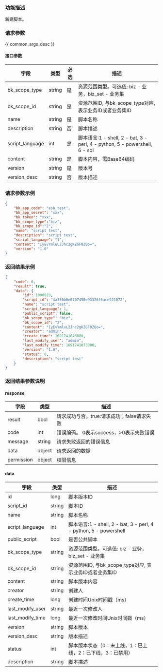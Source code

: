 ### 功能描述

新建脚本。

### 请求参数

{{ common_args_desc }}

#### 接口参数

| 字段            | 类型   | 必选 | 描述                                                         |
| --------------- | ------ | ---- | ------------------------------------------------------------ |
| bk_scope_type   | string | 是   | 资源范围类型。可选值: biz - 业务，biz_set - 业务集           |
| bk_scope_id     | string | 是   | 资源范围ID, 与bk_scope_type对应, 表示业务ID或者业务集ID      |
| name            | string | 是   | 脚本名称                                                     |
| description     | string | 否   | 脚本描述                                                     |
| script_language | int    | 是   | 脚本语言:1 - shell, 2 - bat, 3 - perl, 4 - python, 5 - powershell, 6 - sql |
| content         | string | 是   | 脚本内容，需Base64编码                                       |
| version         | string | 是   | 版本号                                                       |
| version_desc    | string | 否   | 版本描述                                                     |


### 请求参数示例

```json
{
    "bk_app_code": "esb_test",
    "bk_app_secret": "xxx",
    "bk_token": "xxx",
    "bk_scope_type":"biz",
    "bk_scope_id":"2",
    "name": "script test",
    "description": "script test",
    "script_language": "1",
    "content": "IyEvYmluL2Jhc2gKZGF0ZQo=",
    "version": "1.0"
}
```

### 返回结果示例

```json
{
    "code": 0,
    "result": true,
    "data": {
        "id": 1000019,
        "script_id": "4a350b0e0707450e93326f6ace921072",
        "name": "script test",
        "script_language": 1,
        "public_script": false,
        "bk_scope_type": "biz",
        "bk_scope_id": "2",
        "content": "IyEvYmluL2Jhc2gKZGF0ZQo=",
        "creator": "admin",
        "create_time": 1691741073000,
        "last_modify_user": "admin",
        "last_modify_time": 1691741073000,
        "version": "1.0",
        "status": 0,
        "description": "script test"
	}
}
```

### 返回结果参数说明

#### response

| 字段       | 类型   | 描述                                       |
| ---------- | ------ | ------------------------------------------ |
| result     | bool   | 请求成功与否。true:请求成功；false请求失败 |
| code       | int    | 错误编码。 0表示success，>0表示失败错误    |
| message    | string | 请求失败返回的错误信息                     |
| data       | object | 请求返回的数据                             |
| permission | object | 权限信息                                   |

#### data

| 字段              | 类型   | 描述                                                         |
| ----------------- | ------ | ------------------------------------------------------------ |
| id | long   | 脚本版本ID                                                   |
| script_id         | string | 脚本ID                                                       |
| name              | string | 脚本名称                                                     |
| script_language   | int    | 脚本语言:1 - shell, 2 - bat, 3 - perl, 4 - python, 5 - powershell |
| public_script     | bool   | 是否公共脚本                                                 |
| bk_scope_type     | string | 资源范围类型。可选值: biz - 业务，biz_set - 业务集           |
| bk_scope_id       | string | 资源范围ID, 与bk_scope_type对应, 表示业务ID或者业务集ID      |
| content           | string | 脚本版本内容                                                 |
| creator           | string | 创建人                                                       |
| create_time       | long   | 创建时间Unix时间戳（ms）                                     |
| last_modify_user  | string | 最近一次修改人                                               |
| last_modify_time  | long   | 最近一次修改时间Unix时间戳（ms）                             |
| version           | string | 脚本版本                                                     |
| version_desc      | string | 版本描述                                                     |
| status            | int    | 脚本版本状态（0：未上线，1：已上线，2：已下线，3：已禁用）   |
| description       | string | 脚本描述                                                     |

